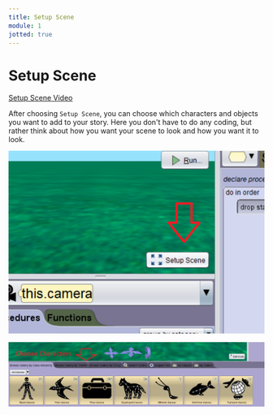 ```yaml
---
title: Setup Scene
module: 1
jotted: true
---
```


# Setup Scene

<p><a href="//www.youtube.com/embed/fIiOCPScZas" data-lity>Setup Scene Video</a></p>

After choosing `Setup Scene`, you can choose which characters and objects you want to add to your story.  Here you don't have to do any coding, but rather think about how you want your scene to look and how you want it to look.

<p><img src="../imgs/SetupScene.png" alt="Set up Scence" /></p>

<p><img src="../imgs/ChooseCharacters.png" alt="Choose Characters" /></p>